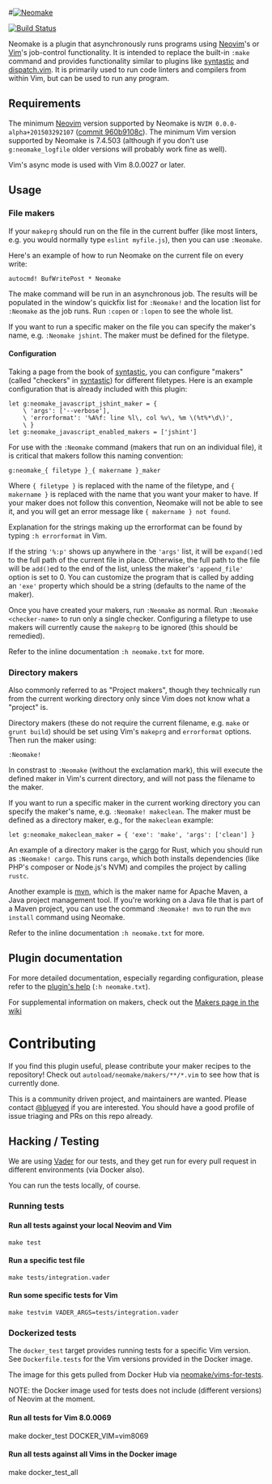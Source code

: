 #[![Neomake](https://cloud.githubusercontent.com/assets/111942/21837263/b47caf4e-d798-11e6-989c-393699da9637.png)](#neomake)

[![Build Status](https://travis-ci.org/neomake/neomake.svg?branch=master)](https://travis-ci.org/neomake/neomake)

Neomake is a plugin that asynchronously runs programs using
[Neovim]'s or [Vim]'s job-control functionality. It is intended to
replace the built-in `:make` command and provides functionality similar to
plugins like [syntastic] and [dispatch.vim]. It is primarily used to run code
linters and compilers from within Vim, but can be used to run any program.

## Requirements

The minimum [Neovim] version supported by Neomake is
`NVIM 0.0.0-alpha+201503292107` ([commit 960b9108c]). The minimum Vim version
supported by Neomake is 7.4.503 (although if you don't use `g:neomake_logfile`
older versions will probably work fine as well).

Vim's async mode is used with Vim 8.0.0027 or later.

## Usage

### File makers

If your `makeprg` should run on the file in the current buffer (like most
linters, e.g. you would normally type `eslint myfile.js`), then you can use
`:Neomake`.

Here's an example of how to run Neomake on the current file on every write:

```viml
autocmd! BufWritePost * Neomake
```

The make command will be run in an asynchronous job. The results will be
populated in the window's quickfix list for `:Neomake!` and the location
list for `:Neomake` as the job runs. Run `:copen` or `:lopen` to see the
whole list.

If you want to run a specific maker on the file you can specify the maker's
name, e.g. `:Neomake jshint`. The maker must be defined for the filetype.

#### Configuration

Taking a page from the book of [syntastic], you can configure "makers" (called
"checkers" in [syntastic]) for different filetypes. Here is an example
configuration that is already included with this plugin:

```viml
let g:neomake_javascript_jshint_maker = {
    \ 'args': ['--verbose'],
    \ 'errorformat': '%A%f: line %l\, col %v\, %m \(%t%*\d\)',
    \ }
let g:neomake_javascript_enabled_makers = ['jshint']
```

For use with the `:Neomake` command (makers that run on an individual file), it
is critical that makers follow this naming convention:

    g:neomake_{ filetype }_{ makername }_maker

Where `{ filetype }` is replaced with the name of the filetype, and
`{ makername }` is replaced with the name that you want your maker to have. If
your maker does not follow this convention, Neomake will not be able to see
it, and you will get an error message like `{ makername } not found`.

Explanation for the strings making up the errorformat can be found by typing
`:h errorformat` in Vim.

If the string `'%:p'` shows up anywhere in the `'args'` list, it will be
`expand()`ed to the full path of the current file in place. Otherwise, the full
path to the file will be `add()`ed to the end of the list, unless the maker's
`'append_file'` option is set to 0. You can customize the program that is
called by adding an `'exe'` property which should be a string (defaults to the
name of the maker).

Once you have created your makers, run `:Neomake` as normal. Run
`:Neomake <checker-name>` to run only a single checker. Configuring a
filetype to use makers will currently cause the `makeprg` to be ignored (this
should be remedied).

Refer to the inline documentation `:h neomake.txt` for more.

### Directory makers

Also commonly referred to as "Project makers", though they technically run
from the current working directory only since Vim does not know what
a "project" is.

Directory makers (these do not require the current filename, e.g. `make` or
`grunt build`) should be set using Vim's `makeprg` and `errorformat` options.
Then run the maker using:

    :Neomake!

In constrast to `:Neomake` (without the exclamation mark), this will execute the
defined maker in Vim's current directory, and will not pass the filename to
the maker.

If you want to run a specific maker in the current working directory you can
specify the maker's name, e.g. `:Neomake! makeclean`. The maker must be
defined as a directory maker, e.g., for the `makeclean` example:

```viml
let g:neomake_makeclean_maker = { 'exe': 'make', 'args': ['clean'] }
```

An example of a directory maker is the [cargo] for Rust, which you should run
as `:Neomake! cargo`. This runs `cargo`, which both installs dependencies (like
PHP's composer or Node.js's NVM) and compiles the project by calling `rustc`.

Another example is [mvn], which is the maker name for Apache Maven, a Java
project management tool. If you're working on a Java file that is part of a
Maven project, you can use the command `:Neomake! mvn` to run the
`mvn install` command using Neomake.

Refer to the inline documentation `:h neomake.txt` for more.

## Plugin documentation

For more detailed documentation, especially regarding configuration, please
refer to the [plugin's help](https://github.com/neomake/neomake/tree/master/doc/neomake.txt)
(`:h neomake.txt`).

For supplemental information on makers, check out the
[Makers page in the wiki](https://github.com/neomake/neomake/wiki/Makers)

# Contributing

If you find this plugin useful, please contribute your maker recipes to the
repository! Check out `autoload/neomake/makers/**/*.vim` to see how that is
currently done.

This is a community driven project, and maintainers are wanted.
Please contact [@blueyed](https://github.com/blueyed) if you are interested.
You should have a good profile of issue triaging and PRs on this repo already.

## Hacking / Testing

We are using [Vader](https://github.com/junegunn/vader.vim) for our tests, and
they get run for every pull request in different environments (via Docker
also).

You can run the tests locally, of course.

### Running tests

#### Run all tests against your local Neovim and Vim

    make test

#### Run a specific test file

    make tests/integration.vader

#### Run some specific tests for Vim

    make testvim VADER_ARGS=tests/integration.vader

### Dockerized tests

The `docker_test` target provides running tests for a specific Vim version.
See `Dockerfile.tests` for the Vim versions provided in the Docker image.

The image for this gets pulled from Docker Hub via
[neomake/vims-for-tests](https://hub.docker.com/r/neomake/vims-for-tests/).

NOTE: the Docker image used for tests does not include (different versions)
of Neovim at the moment.

#### Run all tests for Vim 8.0.0069

make docker_test DOCKER_VIM=vim8069

#### Run all tests against all Vims in the Docker image

make docker_test_all


[Neovim]: http://neovim.org/
[Vim]: http://vim.org/
[syntastic]: https://github.com/scrooloose/syntastic
[dispatch.vim]: https://github.com/tpope/vim-dispatch
[commit 960b9108c]: https://github.com/neovim/neovim/tree/960b9108c2928b6cf0adcabdb829d06996635211
[cargo]: https://github.com/neomake/neomake/blob/master/autoload/neomake/makers/cargo.vim
[mvn]: https://github.com/neomake/neomake/blob/master/autoload/neomake/makers/mvn.vim
